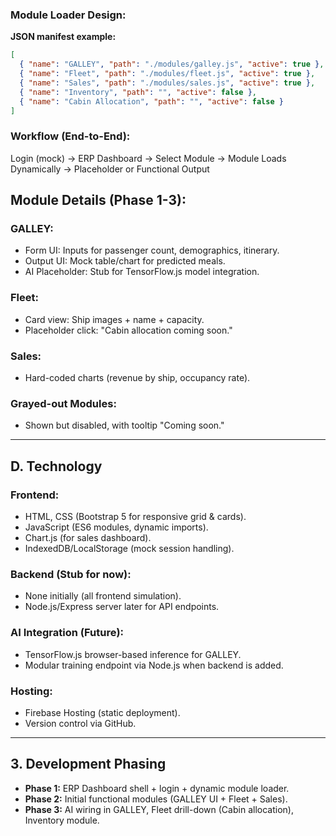 


### Module Loader Design:

**JSON manifest example:**
```json
[
  { "name": "GALLEY", "path": "./modules/galley.js", "active": true },
  { "name": "Fleet", "path": "./modules/fleet.js", "active": true },
  { "name": "Sales", "path": "./modules/sales.js", "active": true },
  { "name": "Inventory", "path": "", "active": false },
  { "name": "Cabin Allocation", "path": "", "active": false }
]
```
### Workflow (End-to-End):
Login (mock) → ERP Dashboard → Select Module → Module Loads Dynamically → Placeholder or Functional Output

## Module Details (Phase 1-3):

### GALLEY:
- Form UI: Inputs for passenger count, demographics, itinerary.
- Output UI: Mock table/chart for predicted meals.
- AI Placeholder: Stub for TensorFlow.js model integration.

### Fleet:
- Card view: Ship images + name + capacity.
- Placeholder click: "Cabin allocation coming soon."

### Sales:
- Hard-coded charts (revenue by ship, occupancy rate).

### Grayed-out Modules:
- Shown but disabled, with tooltip "Coming soon."

---

## D. Technology

### Frontend:
- HTML, CSS (Bootstrap 5 for responsive grid & cards).
- JavaScript (ES6 modules, dynamic imports).
- Chart.js (for sales dashboard).
- IndexedDB/LocalStorage (mock session handling).

### Backend (Stub for now):
- None initially (all frontend simulation).
- Node.js/Express server later for API endpoints.

### AI Integration (Future):
- TensorFlow.js browser-based inference for GALLEY.
- Modular training endpoint via Node.js when backend is added.

### Hosting:
- Firebase Hosting (static deployment).
- Version control via GitHub.

---

## 3. Development Phasing
- **Phase 1:** ERP Dashboard shell + login + dynamic module loader.
- **Phase 2:** Initial functional modules (GALLEY UI + Fleet + Sales).
- **Phase 3:** AI wiring in GALLEY, Fleet drill-down (Cabin allocation), Inventory module.
